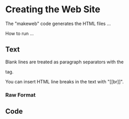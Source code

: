 Creating the Web Site
==================

The "makeweb" code generates the HTML files ...

How to run ...

## Text ##

Blank lines are treated as paragraph separators with the <p> tag.

You can insert HTML line breaks in the text with "[[br]]".

### Raw Format ###


## Code ##
